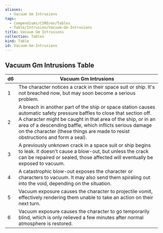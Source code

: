 ```yaml
---
aliases:
  - Vacuum Gm Intrusions
tags:
  - Compendiums/CSRD/en/Tables
  - Table/Intrusion/Vacuum-Gm-Intrusions
title: Vacuum Gm Intrusions
collection: Tables
kind: Table
id: Vacuum-Gm-Intrusions
---
```

## Vacuum Gm Intrusions Table  
| d6            | Vacuum Gm Intrusions                                                                                                                                                                                                                                                                                                                 |
| ------------- | ------------------------------------------------------------------------------------------------------------------------------------------------------------------------------------------------------------------------------------------------------------------------------------------------------------------------------------ |
| 1             | The character notices a crack in their space suit or ship. It's not breached now, but may soon become a serious problem.                                                                                                                                                                                                             |
| 2             | A breach in another part of the ship or space station causes automatic safety pressure baffles to close that section off. A character might be caught in that area of the ship, or in an area of a descending baffle, which inflicts serious damage on the character (these things are made to resist obstructions and form a seal). |
| 3             | A previously unknown crack in a space suit or ship begins to leak. It doesn't cause a blow-out, but unless the crack can be repaired or sealed, those affected will eventually be exposed to vacuum.                                                                                                                                 |
| 4             | A catastrophic blow-out exposes the character or characters to vacuum. It may also send them spiraling out into the void, depending on the situation.                                                                                                                                                                                |
| 5             | Vacuum exposure causes the character to projectile vomit, effectively rendering them unable to take an action on their next turn.                                                                                                                                                                                                    |
| 6             | Vacuum exposure causes the character to go temporarily blind, which is only relieved a few minutes after normal atmosphere is restored.                                                                                                                                                                                              |
